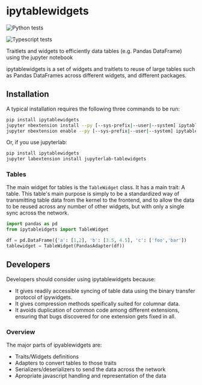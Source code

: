 # ipytablewidgets

![Python tests](https://github.com/progressivis/ipytablewidgets/actions/workflows/python.yml/badge.svg)

![Typescript tests](https://github.com/progressivis/ipytablewidgets/actions/workflows/ts.yml/badge.svg)

Traitlets and widgets to efficiently data tables (e.g. Pandas DataFrame) using the jupyter notebook


ipytablewidgets is a set of widgets and traitlets to reuse of large tables such as Pandas DataFrames
across different widgets, and different packages.


## Installation

A typical installation requires the following three commands to be run:

```bash
pip install ipytablewidgets
jupyter nbextension install --py [--sys-prefix|--user|--system] ipytablewidgets
jupyter nbextension enable --py [--sys-prefix|--user|--system] ipytablewidgets
```

Or, if you use jupyterlab:

```bash
pip install ipytablewidgets
jupyter labextension install jupyterlab-tablewidgets
```

### Tables

The main widget for tables is the `TableWidget` class. It has a main trait: A
table. This table's main purpose is simply to be a standardized way of transmitting table
data from the kernel to the frontend, and to allow the data to be reused across
any number of other widgets, but with only a single sync across the network.

```python
import pandas as pd
from ipytableidgets import TableWidget

df = pd.DataFrame({'a': [1,2], 'b': [3.5, 4.5], 'c': ['foo','bar'])
tablewidget = TableWidget(PandasAdapter(df))

```



## Developers

Developers should consider using ipytablewidgets because:

- It gives readily accessible syncing of table data using the binary transfer
  protocol of ipywidgets.
- It gives compression methods speifically suited for columnar data.
- It avoids duplication of common code among different extensions, ensuring
  that bugs discovered for one extension gets fixed in all.


### Overview

The major parts of ipyablewidgets are:

- Traits/Widgets definitions
- Adapters to convert tables to those traits
- Serializers/deserializers to send the data across the network
- Apropriate javascript handling and representation of the data
